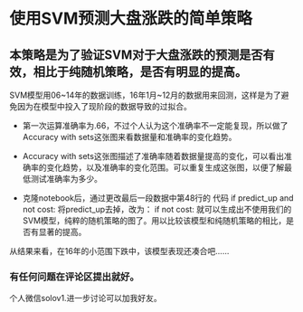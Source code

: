 # 使用SVM预测大盘涨跌的简单策略

## 本策略是为了验证SVM对于大盘涨跌的预测是否有效，相比于纯随机策略，是否有明显的提高。

SVM模型用06~14年的数据训练，16年1月~12月的数据用来回测，这样是为了避免因为在模型中投入了现阶段的数据导致的过拟合。

* 第一次运算准确率为.66，不过个人认为这个准确率不一定能复现，所以做了Accuracy with sets这张图来看数据量和准确率的变化趋势。

* Accuracy with sets这张图描述了准确率随着数据量提高的变化，可以看出准确率的变化趋势，以及准确率的变化范围。可以重复生成这张图，以便了解最低测试准确率为多少。


 * 克隆notebook后，通过更改最后一段数据中第48行的 代码
 if predict_up and not cost: 
将predict_up去掉，改为：
 if not cost: 
 就可以生成出不使用我们的SVM模型，纯粹的随机策略的图了。用以比较该模型和纯随机策略的相比，是否有显著的提高。

从结果来看，在16年的小范围下跌中，该模型表现还凑合吧……

### 有任何问题在评论区提出就好。

个人微信solov1.进一步讨论可以加我好友。